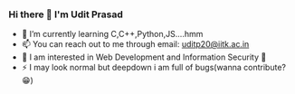 ### Hi there 👋 I'm Udit Prasad




- 🌱 I’m currently learning C,C++,Python,JS....hmm
- 📫 You can reach out to me through email: uditp20@iitk.ac.in
- 👀 I am interested in Web Development and Information Security 🐥
-  ⚡ I may look normal but deepdown i am full of bugs(wanna contribute? 😁)

<!--
**uditpd3000/uditpd3000** is a ✨ _special_ ✨ repository because its `README.md` (this file) appears on your GitHub profile.

Here are some ideas to get you started:
